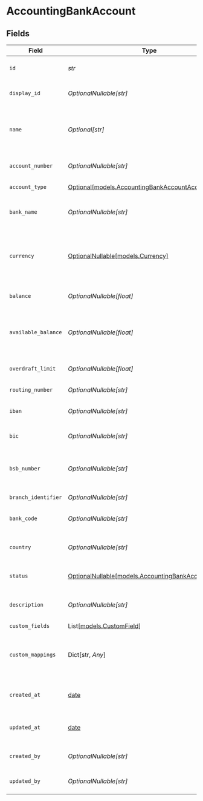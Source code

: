 # AccountingBankAccount


## Fields

| Field                                                                                                                              | Type                                                                                                                               | Required                                                                                                                           | Description                                                                                                                        | Example                                                                                                                            |
| ---------------------------------------------------------------------------------------------------------------------------------- | ---------------------------------------------------------------------------------------------------------------------------------- | ---------------------------------------------------------------------------------------------------------------------------------- | ---------------------------------------------------------------------------------------------------------------------------------- | ---------------------------------------------------------------------------------------------------------------------------------- |
| `id`                                                                                                                               | *str*                                                                                                                              | :heavy_check_mark:                                                                                                                 | A unique identifier for an object.                                                                                                 | 12345                                                                                                                              |
| `display_id`                                                                                                                       | *OptionalNullable[str]*                                                                                                            | :heavy_minus_sign:                                                                                                                 | Display ID for the bank account                                                                                                    | BA-001                                                                                                                             |
| `name`                                                                                                                             | *Optional[str]*                                                                                                                    | :heavy_minus_sign:                                                                                                                 | The name of the bank account as it appears in the accounting system                                                                | Main Operating Account                                                                                                             |
| `account_number`                                                                                                                   | *OptionalNullable[str]*                                                                                                            | :heavy_minus_sign:                                                                                                                 | The bank account number                                                                                                            | 1234567890                                                                                                                         |
| `account_type`                                                                                                                     | [Optional[models.AccountingBankAccountAccountType]](../models/accountingbankaccountaccounttype.md)                                 | :heavy_minus_sign:                                                                                                                 | The type of bank account                                                                                                           | checking                                                                                                                           |
| `bank_name`                                                                                                                        | *OptionalNullable[str]*                                                                                                            | :heavy_minus_sign:                                                                                                                 | The name of the bank or financial institution                                                                                      | Chase Bank                                                                                                                         |
| `currency`                                                                                                                         | [OptionalNullable[models.Currency]](../models/currency.md)                                                                         | :heavy_minus_sign:                                                                                                                 | Indicates the associated currency for an amount of money. Values correspond to [ISO 4217](https://en.wikipedia.org/wiki/ISO_4217). | USD                                                                                                                                |
| `balance`                                                                                                                          | *OptionalNullable[float]*                                                                                                          | :heavy_minus_sign:                                                                                                                 | The current balance of the bank account                                                                                            | 25000                                                                                                                              |
| `available_balance`                                                                                                                | *OptionalNullable[float]*                                                                                                          | :heavy_minus_sign:                                                                                                                 | The available balance (considering pending transactions and overdraft)                                                             | 24500                                                                                                                              |
| `overdraft_limit`                                                                                                                  | *OptionalNullable[float]*                                                                                                          | :heavy_minus_sign:                                                                                                                 | The overdraft limit for the account                                                                                                | 5000                                                                                                                               |
| `routing_number`                                                                                                                   | *OptionalNullable[str]*                                                                                                            | :heavy_minus_sign:                                                                                                                 | Bank routing number (US)                                                                                                           | 021000021                                                                                                                          |
| `iban`                                                                                                                             | *OptionalNullable[str]*                                                                                                            | :heavy_minus_sign:                                                                                                                 | International Bank Account Number                                                                                                  | GB33BUKB20201555555555                                                                                                             |
| `bic`                                                                                                                              | *OptionalNullable[str]*                                                                                                            | :heavy_minus_sign:                                                                                                                 | Bank Identifier Code / SWIFT Code                                                                                                  | CHASUS33                                                                                                                           |
| `bsb_number`                                                                                                                       | *OptionalNullable[str]*                                                                                                            | :heavy_minus_sign:                                                                                                                 | Bank State Branch number (Australia/New Zealand)                                                                                   | 062-001                                                                                                                            |
| `branch_identifier`                                                                                                                | *OptionalNullable[str]*                                                                                                            | :heavy_minus_sign:                                                                                                                 | Bank branch identifier                                                                                                             | 001                                                                                                                                |
| `bank_code`                                                                                                                        | *OptionalNullable[str]*                                                                                                            | :heavy_minus_sign:                                                                                                                 | Bank code assigned by central bank                                                                                                 | BNH                                                                                                                                |
| `country`                                                                                                                          | *OptionalNullable[str]*                                                                                                            | :heavy_minus_sign:                                                                                                                 | Country code according to ISO 3166-1 alpha-2.                                                                                      | US                                                                                                                                 |
| `status`                                                                                                                           | [OptionalNullable[models.AccountingBankAccountStatus]](../models/accountingbankaccountstatus.md)                                   | :heavy_minus_sign:                                                                                                                 | The status of the bank account                                                                                                     | active                                                                                                                             |
| `description`                                                                                                                      | *OptionalNullable[str]*                                                                                                            | :heavy_minus_sign:                                                                                                                 | Description or notes about the bank account                                                                                        | Primary operating account for daily transactions                                                                                   |
| `custom_fields`                                                                                                                    | List[[models.CustomField](../models/customfield.md)]                                                                               | :heavy_minus_sign:                                                                                                                 | N/A                                                                                                                                |                                                                                                                                    |
| `custom_mappings`                                                                                                                  | Dict[str, *Any*]                                                                                                                   | :heavy_minus_sign:                                                                                                                 | When custom mappings are configured on the resource, the result is included here.                                                  |                                                                                                                                    |
| `created_at`                                                                                                                       | [date](https://docs.python.org/3/library/datetime.html#date-objects)                                                               | :heavy_minus_sign:                                                                                                                 | The date and time when the object was created.                                                                                     | 2020-09-30T07:43:32.000Z                                                                                                           |
| `updated_at`                                                                                                                       | [date](https://docs.python.org/3/library/datetime.html#date-objects)                                                               | :heavy_minus_sign:                                                                                                                 | The date and time when the object was last updated.                                                                                | 2020-09-30T07:43:32.000Z                                                                                                           |
| `created_by`                                                                                                                       | *OptionalNullable[str]*                                                                                                            | :heavy_minus_sign:                                                                                                                 | The user who created the object.                                                                                                   | 12345                                                                                                                              |
| `updated_by`                                                                                                                       | *OptionalNullable[str]*                                                                                                            | :heavy_minus_sign:                                                                                                                 | The user who last updated the object.                                                                                              | 12345                                                                                                                              |